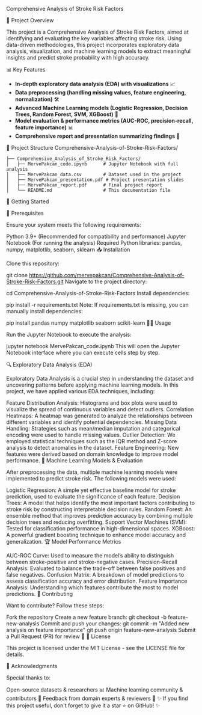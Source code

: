 Comprehensive Analysis of Stroke Risk Factors

📌 Project Overview

This project is a Comprehensive Analysis of Stroke Risk Factors, aimed at identifying and evaluating the key variables affecting stroke risk. Using data-driven methodologies, this project incorporates exploratory data analysis, visualization, and machine learning models to extract meaningful insights and predict stroke probability with high accuracy.

📊 Key Features
- **In-depth exploratory data analysis (EDA) with visualizations** 📈
- **Data preprocessing (handling missing values, feature engineering, normalization)** 🛠
- **Advanced Machine Learning models (Logistic Regression, Decision Trees, Random Forest, SVM, XGBoost)** 🤖
- **Model evaluation & performance metrics (AUC-ROC, precision-recall, feature importance)** 📊
- **Comprehensive report and presentation summarizing findings** 📜
  
📂 Project Structure
Comprehensive-Analysis-of-Stroke-Risk-Factors/
```
├── Comprehensive_Analysis_of_Stroke_Risk_Factors/
│   ├── MervePakcan_code.ipynb      # Jupyter Notebook with full analysis
│   ├── MervePakcan_data.csv        # Dataset used in the project
│   ├── MervePakcan_presentation.pdf # Project presentation slides
│   ├── MervePakcan_report.pdf      # Final project report
│   └── README.md                   # This documentation file
```
🚀 Getting Started

🔧 Prerequisites

Ensure your system meets the following requirements:

Python 3.9+ (Recommended for compatibility and performance)
Jupyter Notebook (For running the analysis)
Required Python libraries: pandas, numpy, matplotlib, seaborn, sklearn
📥 Installation

Clone this repository:

git clone https://github.com/mervepakcan/Comprehensive-Analysis-of-Stroke-Risk-Factors.git
Navigate to the project directory:

cd Comprehensive-Analysis-of-Stroke-Risk-Factors
Install dependencies:

pip install -r requirements.txt
Note: If requirements.txt is missing, you can manually install dependencies:

pip install pandas numpy matplotlib seaborn scikit-learn
🏃‍♀️ Usage

Run the Jupyter Notebook to execute the analysis:

jupyter notebook MervePakcan_code.ipynb
This will open the Jupyter Notebook interface where you can execute cells step by step.

🔍 Exploratory Data Analysis (EDA)

Exploratory Data Analysis is a crucial step in understanding the dataset and uncovering patterns before applying machine learning models. In this project, we have applied various EDA techniques, including:

Feature Distribution Analysis: Histograms and box plots were used to visualize the spread of continuous variables and detect outliers.
Correlation Heatmaps: A heatmap was generated to analyze the relationships between different variables and identify potential dependencies.
Missing Data Handling: Strategies such as mean/median imputation and categorical encoding were used to handle missing values.
Outlier Detection: We employed statistical techniques such as the IQR method and Z-score analysis to detect anomalies in the dataset.
Feature Engineering: New features were derived based on domain knowledge to improve model performance.
🤖 Machine Learning Models & Evaluation

After preprocessing the data, multiple machine learning models were implemented to predict stroke risk. The following models were used:

Logistic Regression: A simple yet effective baseline model for stroke prediction, used to evaluate the significance of each feature.
Decision Trees: A model that helps identify the most important factors contributing to stroke risk by constructing interpretable decision rules.
Random Forest: An ensemble method that improves prediction accuracy by combining multiple decision trees and reducing overfitting.
Support Vector Machines (SVM): Tested for classification performance in high-dimensional spaces.
XGBoost: A powerful gradient boosting technique to enhance model accuracy and generalization.
🏆 Model Performance Metrics

AUC-ROC Curve: Used to measure the model’s ability to distinguish between stroke-positive and stroke-negative cases.
Precision-Recall Analysis: Evaluated to balance the trade-off between false positives and false negatives.
Confusion Matrix: A breakdown of model predictions to assess classification accuracy and error distribution.
Feature Importance Analysis: Understanding which features contribute the most to model predictions.
🤝 Contributing

Want to contribute? Follow these steps:

Fork the repository
Create a new feature branch:
git checkout -b feature-new-analysis
Commit and push your changes:
git commit -m "Added new analysis on feature importance"
git push origin feature-new-analysis
Submit a Pull Request (PR) for review 🚀
📜 License

This project is licensed under the MIT License - see the LICENSE file for details.

🎉 Acknowledgments

Special thanks to:

Open-source datasets & researchers 📊
Machine learning community & contributors 👏
Feedback from domain experts & reviewers 🤝
✨ If you find this project useful, don't forget to give it a star ⭐ on GitHub! ✨
